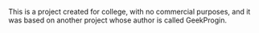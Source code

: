 This is a project created for college, with no commercial purposes, and it was based on another project whose author is called GeekProgin.
